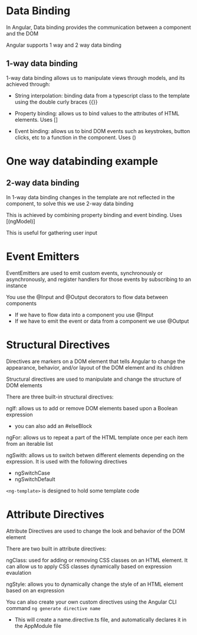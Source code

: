 # Data Binding

In Angular, Data binding provides the communication between a component and the DOM

Angular supports 1 way and 2 way data binding

## 1-way data binding

1-way data binding allows us to manipulate views through models, and its achieved through:

-   String interpolation: binding data from a typescript class to the template using the double curly braces {{}}

-   Property binding: allows us to bind values to the attributes of HTML elements. Uses []

-   Event binding: allows us to bind DOM events such as keystrokes, button clicks, etc to a function in the component. Uses ()

# One way databinding example

## 2-way data binding

In 1-way data binding changes in the template are not reflected in the component, to solve this we use 2-way data binding

This is achieved by combining property binding and event binding. Uses [(ngModel)]

This is useful for gathering user input

# Event Emitters

EventEmitters are used to emit custom events, synchronously or asynchronously, and register handlers for those events by subscribing to an instance

You use the @Input and @Output decorators to flow data between components

-   If we have to flow data into a component you use @Input
-   If we have to emit the event or data from a component we use @Output


# Structural Directives

Directives are markers on a DOM element that tells Angular to change the appearance, behavior, and/or layout of the DOM element and its children

Structural directives are used to manipulate and change the structure of DOM elements

There are three built-in structural directives:

ngIf: allows us to add or remove DOM elements based upon a Boolean expression

-   you can also add an #elseBlock

ngFor: allows us to repeat a part of the HTML template once per each item from an iterable list

ngSwith: allows us to switch betwen different elements depending on the expression. It is used with the following directives

-   ngSwitchCase
-   ngSwitchDefault

`<ng-template>` is designed to hold some template code


# Attribute Directives

Attribute Directives are used to change the look and behavior of the DOM element

There are two built in attribute directives:

ngClass: used for adding or removing CSS classes on an HTML element. It can allow us to apply CSS classes dynamically based on expression evaulation

ngStyle: allows you to dynamically change the style of an HTML element based on an expression

You can also create your own custom directives using the Angular CLI command `ng generate directive name`

-   This will create a name.directive.ts file, and automatically declares it in the AppModule file